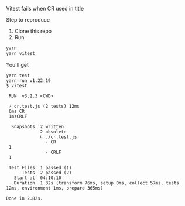 Vitest fails when CR used in title

Step to reproduce

1. Clone this repo
2. Run

```sh
yarn
yarn vitest
```

You'll get

```
yarn test
yarn run v1.22.19
$ vitest

 RUN  v3.2.3 <CWD>

 ✓ cr.test.js (2 tests) 12ms
 6ms CR
 1msCRLF

  Snapshots  2 written
             2 obsolete
             ↳ ./cr.test.js
               · CR
 1
               · CRLF
 1

 Test Files  1 passed (1)
      Tests  2 passed (2)
   Start at  04:10:10
   Duration  1.32s (transform 76ms, setup 0ms, collect 57ms, tests 12ms, environment 1ms, prepare 365ms)

Done in 2.82s.
```